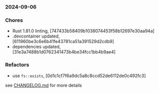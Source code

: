 ### 2024-09-06

### Chores
+ Rust 1.81.0 linting, [747433b58409b1038074453f58b12697e30aa94a]
+ .devcontainer updated, [611960be3c6e6b41fe43781ca51a391529d2cdb9]
+ dependencies updated, [31e3a7488b1d0762341473b4be34fcc1bb4b9ae4]

### Refactors
+ use `fs::exists`, [0d1c1cf7f6a9dc5a8c8ccd52de6112de0c492fc3]

see <a href='https://github.com/mrjackwills/mealpedant_backup_server/blob/main/CHANGELOG.md'>CHANGELOG.md</a> for more details
